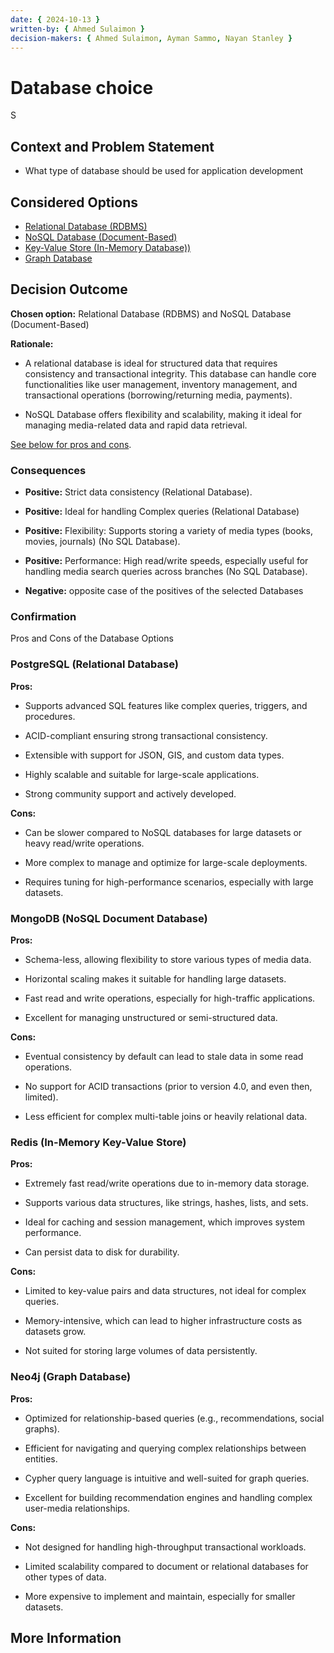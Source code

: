 ```yaml
---
date: { 2024-10-13 }
written-by: { Ahmed Sulaimon }
decision-makers: { Ahmed Sulaimon, Ayman Sammo, Nayan Stanley }
---
```


# Database choice
S
## Context and Problem Statement

- What type of database should be used for application development

## Considered Options

- [Relational Database (RDBMS)](#Relational-Database(RDBMS))
- [NoSQL Database (Document-Based)](#NoSQL-Database(Document-Based))
- [Key-Value Store (In-Memory Database))](#Key-Value-Store)
- [Graph Database](#Graph-Database)

## Decision Outcome

**Chosen option:**  Relational Database (RDBMS) and NoSQL Database (Document-Based)

**Rationale:** 
- A relational database is ideal for structured data that requires consistency and transactional integrity. This database can handle core functionalities like user management, inventory management, and transactional operations (borrowing/returning media, payments). 

-  NoSQL Database offers flexibility and scalability, making it ideal for managing media-related data and rapid data retrieval.

[See below for pros and cons](#pros-cons).

### Consequences

- **Positive:** Strict data consistency (Relational Database).
- **Positive:** Ideal for handling Complex queries (Relational Database)
- **Positive:** Flexibility: Supports storing a variety of media types (books, movies, journals) (No SQL Database).
- **Positive:** Performance: High read/write speeds, especially useful for handling media search queries across branches (No SQL Database).

- **Negative:** opposite case of the positives of the selected Databases

### Confirmation

<!-- Is this valid option for the project & why -->

<a name="pros-cons"></a>

Pros and Cons of the Database Options
<a name="postgresql"></a>

### PostgreSQL (Relational Database)
 **Pros:**
- Supports advanced SQL features like complex queries, triggers, and procedures.

- ACID-compliant ensuring strong transactional consistency.

- Extensible with support for JSON, GIS, and custom data types.

- Highly scalable and suitable for large-scale applications.

- Strong community support and actively developed.

**Cons:**

- Can be slower compared to NoSQL databases for large datasets or heavy read/write operations.

- More complex to manage and optimize for large-scale deployments.
- Requires tuning for high-performance scenarios, especially with large datasets.

<a name="mysql"></a>


<a name="mongodb"></a>

### MongoDB (NoSQL Document Database)
**Pros:**

- Schema-less, allowing flexibility to store various types of media data.

- Horizontal scaling makes it suitable for handling large datasets.

- Fast read and write operations, especially for high-traffic applications.

- Excellent for managing unstructured or semi-structured data.

**Cons:**

- Eventual consistency by default can lead to stale data in some read operations.

- No support for ACID transactions (prior to version 4.0, and even then, limited).

- Less efficient for complex multi-table joins or heavily relational data.


<a name="redis"></a>

### Redis (In-Memory Key-Value Store)
**Pros:**

- Extremely fast read/write operations due to in-memory data storage.

- Supports various data structures, like strings, hashes, lists, and sets.

- Ideal for caching and session management, which improves system performance.

- Can persist data to disk for durability.

**Cons:**

- Limited to key-value pairs and data structures, not ideal for complex queries.

- Memory-intensive, which can lead to higher infrastructure costs as datasets grow.

- Not suited for storing large volumes of data persistently.


<a name="neo4j"></a>

### Neo4j (Graph Database)
**Pros:**

- Optimized for relationship-based queries (e.g., recommendations, social graphs).

- Efficient for navigating and querying complex relationships between entities.

- Cypher query language is intuitive and well-suited for graph queries.

- Excellent for building recommendation engines and handling complex user-media relationships.

**Cons:**

- Not designed for handling high-throughput transactional workloads.

- Limited scalability compared to document or relational databases for other types of data.

- More expensive to implement and maintain, especially for smaller datasets.

## More Information

<!-- How did the team come up with the decision -->
